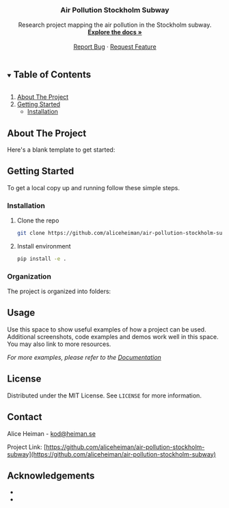 <!-- PROJECT LOGO -->
<br />
<p align="center">

  <h3 align="center">Air Pollution Stockholm Subway</h3>

  <p align="center">
    Research project mapping the air pollution in the Stockholm subway.
    <br />
    <a href="https://github.com/aliceheiman/air-pollution-stockholm-subway"><strong>Explore the docs »</strong></a>
    <br />
    <br />
    <a href="https://github.com/aliceheiman/air-pollution-stockholm-subway/issues">Report Bug</a>
    ·
    <a href="https://github.com/aliceheiman/air-pollution-stockholm-subway/issues">Request Feature</a>
  </p>
</p>



<!-- TABLE OF CONTENTS -->
<details open="open">
  <summary><h2 style="display: inline-block">Table of Contents</h2></summary>
  <ol>
    <li>
      <a href="#about-the-project">About The Project</a>
    </li>
    <li>
      <a href="#getting-started">Getting Started</a>
      <ul>
        <li><a href="#installation">Installation</a></li>
      </ul>
    </li>
  </ol>
</details>



<!-- ABOUT THE PROJECT -->
## About The Project

Here's a blank template to get started:

<!-- GETTING STARTED -->
## Getting Started

To get a local copy up and running follow these simple steps.

### Installation

1. Clone the repo
   ```sh
   git clone https://github.com/aliceheiman/air-pollution-stockholm-subway.git
   ```
2. Install environment
   ```sh
   pip install -e .
   ```

### Organization

The project is organized into folders:

<!-- USAGE EXAMPLES -->
## Usage

Use this space to show useful examples of how a project can be used. Additional screenshots, code examples and demos work well in this space. You may also link to more resources.

_For more examples, please refer to the [Documentation](https://example.com)_

<!-- LICENSE -->
## License

Distributed under the MIT License. See `LICENSE` for more information.



<!-- CONTACT -->
## Contact

Alice Heiman - kod@heiman.se

Project Link: [https://github.com/aliceheiman/air-pollution-stockholm-subway](https://github.com/aliceheiman/air-pollution-stockholm-subway)



<!-- ACKNOWLEDGEMENTS -->
## Acknowledgements

* []()
* []()